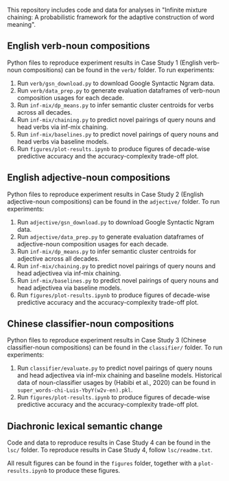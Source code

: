 This repository includes code and data for analyses in "Infinite mixture chaining: A probabilistic framework for the adaptive construction of word meaning".

## English verb-noun compositions
Python files to reproduce experiment results in Case Study 1 (English verb-noun compositions) can be found in the ```verb/``` folder.
To run experiments:
1. Run ```verb/gsn_download.py``` to download Google Syntactic Ngram data.
2. Run ```verb/data_prep.py``` to generate evaluation dataframes of verb-noun composition usages for each decade.
3. Run ```inf-mix/dp_means.py``` to infer semantic cluster centroids for verbs across all decades.
4. Run ```inf-mix/chaining.py``` to predict novel pairings of query nouns and head verbs via inf-mix chaining.
5. Run ```inf-mix/baselines.py``` to predict novel pairings of query nouns and head verbs via baseline models.
6. Run ```figures/plot-results.ipynb``` to produce figures of decade-wise predictive accuracy and the accuracy-complexity trade-off plot.

## English adjective-noun compositions
Python files to reproduce experiment results in Case Study 2 (English adjective-noun compositions) can be found in the ```adjective/``` folder.
To run experiments:
1. Run ```adjective/gsn_download.py``` to download Google Syntactic Ngram data.
2. Run ```adjective/data_prep.py``` to generate evaluation dataframes of adjective-noun composition usages for each decade.
3. Run ```inf-mix/dp_means.py``` to infer semantic cluster centroids for adjective across all decades.
4. Run ```inf-mix/chaining.py``` to predict novel pairings of query nouns and head adjectivea via inf-mix chaining.
5. Run ```inf-mix/baselines.py``` to predict novel pairings of query nouns and head adjectivea via baseline models.
6. Run ```figures/plot-results.ipynb``` to produce figures of decade-wise predictive accuracy and the accuracy-complexity trade-off plot.

## Chinese classifier-noun compositions
Python files to reproduce experiment results in Case Study 3 (Chinese classifier-noun compositions) can be found in the ```classifier/``` folder.
To run experiments:
1. Run ```classifier/evaluate.py``` to predict novel pairings of query nouns and head adjectivea via inf-mix chaining and baseline models. Historical data of noun-classifier usages by (Habibi et al., 2020) can be found in ```super_words-chi-Luis-YbyY(w2v-en).pkl```.
2. Run ```figures/plot-results.ipynb``` to produce figures of decade-wise predictive accuracy and the accuracy-complexity trade-off plot.


## Diachronic lexical semantic change
Code and data to reproduce results in Case Study 4 can be found in the ```lsc/``` folder.
To reproduce results in Case Study 4, follow ```lsc/readme.txt```.

All result figures can be found in the ```figures``` folder, together with a ```plot-results.ipynb``` to produce these figures.

